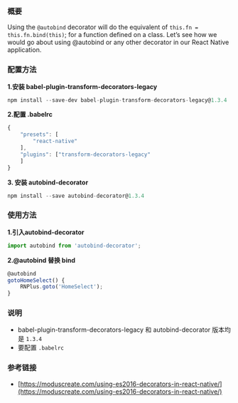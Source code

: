 ### 概要

Using the `@autobind` decorator will do the equivalent of `this.fn = this.fn.bind(this)`; for a function defined on a class. Let’s see how we would go about using @autobind or any other decorator in our React Native application.

### 配置方法

**1.安装 babel-plugin-transform-decorators-legacy**

```js
npm install --save-dev babel-plugin-transform-decorators-legacy@1.3.4
```

**2.配置 .babelrc**

```js
{
	"presets": [
		"react-native"
	],
    "plugins": ["transform-decorators-legacy"
    ]
}
```

**3. 安装 autobind-decorator**

```js
npm install --save autobind-decorator@1.3.4
```

### 使用方法

 **1.引入autobind-decorator**
 
 ```js
 import autobind from 'autobind-decorator';
 ```
 
 **2.@autobind 替换 bind**

```js
@autobind
gotoHomeSelect() {
	RNPlus.goto('HomeSelect');
}
```

### 说明

* babel-plugin-transform-decorators-legacy 和 autobind-decorator 版本均是 `1.3.4`
* 要配置 `.babelrc`

### 参考链接

* [https://moduscreate.com/using-es2016-decorators-in-react-native/](https://moduscreate.com/using-es2016-decorators-in-react-native/)